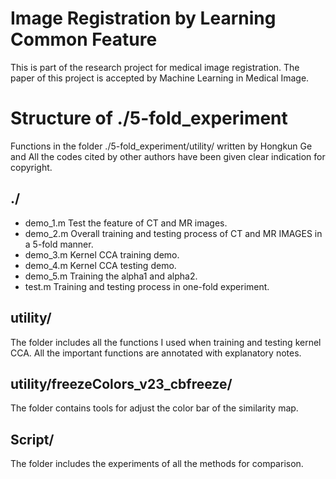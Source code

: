 # Image Registration by Learning Common Feature
This is part of the research project for medical image registration. The paper of this project is accepted by Machine Learning in Medical Image. 

# Structure of ./5-fold_experiment

Functions in the folder ./5-fold_experiment/utility/ written by Hongkun Ge and All the codes cited by other authors have been given clear indication for copyright.

## ./
- demo_1.m    Test the feature of CT and MR images.
- demo_2.m    Overall training and testing process of CT and MR IMAGES in a 5-fold manner. 
- demo_3.m    Kernel CCA training demo. 
- demo_4.m    Kernel CCA testing demo. 
- demo_5.m    Training the alpha1 and alpha2.
- test.m      Training and testing process in one-fold experiment.

## utility/
The folder includes all the functions I used when training and testing kernel CCA. All the important functions are annotated with explanatory notes. 

## utility/freezeColors_v23_cbfreeze/
The folder contains tools for adjust the color bar of the similarity map.

## Script/
The folder includes the experiments of all the methods for comparison.



